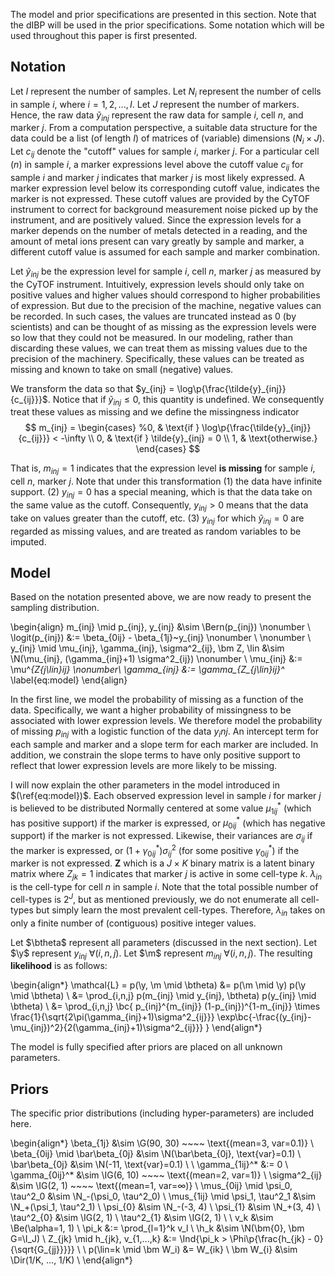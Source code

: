 The model and prior specifications are presented in this section.  Note that
the dIBP will be used in the prior specifications.  Some notation which will be
used throughout this paper is first presented.

## Notation

Let $I$ represent the number of samples.  Let $N_i$ represent the number of
cells in sample $i$, where $i = 1,2,...,I$.  Let $J$ represent the number of
markers.  Hence, the raw data $\tilde{y}_{inj}$ represent the raw data for
sample $i$, cell $n$, and marker $j$. From a computation perspective, a
suitable data structure for the data could be a list (of length $I$) of
matrices of (variable) dimensions ($N_i \times J$).  Let $c_{ij}$ denote the
"cutoff" values for sample $i$, marker $j$.  For a particular cell ($n$) in
sample $i$, a marker expressions level above the cutoff value $c_{ij}$ for
sample $i$ and marker $j$ indicates that marker $j$ is most likely expressed. A
marker expression level below its corresponding cutoff value, indicates the
marker is not expressed.  These cutoff values are provided by the CyTOF
instrument to correct for background measurement noise picked up by the
instrument, and are positively valued. Since the expression levels for a marker
depends on the number of metals detected in a reading, and the amount of metal
ions present can vary greatly by sample and marker, a different cutoff value is
assumed for each sample and marker combination.

Let $\tilde{y}_{inj}$ be the expression level for sample $i$, cell $n$, marker
$j$ as measured by the CyTOF instrument. Intuitively, expression levels should
only take on positive values and higher values should correspond to higher
probabilities of expression. But due to the precision of the machine, negative
values can be recorded. In such cases, the values are truncated instead as 0
(by scientists) and can be thought of as missing as the expression levels were
so low that they could not be measured. In our modeling, rather than discarding
these values, we can treat them as missing values due to the precision of the
machinery. Specifically, these values can be treated as missing and known to
take on small (negative) values. 

We transform the data so that $y_{inj} = \log\p{\frac{\tilde{y}_{inj}}{c_{ij}}}$.
Notice that if $\tilde{y}_{inj} \le 0$, this quantity is undefined. We consequently
treat these values as missing and we define the missingness indicator
$$
m_{inj} = \begin{cases}
  %0, & \text{if } \log\p{\frac{\tilde{y}_{inj}}{c_{ij}}} < -\infty \\
  0, & \text{if } \tilde{y}_{inj} = 0 \\
  1, & \text{otherwise.}
\end{cases}
$$

That is, $m_{inj}=1$ indicates that the expression level **is missing** for
sample $i$, cell $n$, marker $j$.  Note that under this transformation (1) the
data have infinite support. (2) $y_{inj} = 0$ has a special meaning, which is
that the data take on the same value as the cutoff.  Consequently, $y_{inj} >
0$ means that the data take on values greater than the cutoff, etc. (3)
$y_{inj}$ for which $\tilde{y}_{inj} = 0$ are regarded as missing values, and are 
treated as random variables to be imputed.

## Model

Based on the notation presented above, we are now ready to present the sampling 
distribution.

\begin{align}
  m_{inj} \mid p_{inj}, y_{inj} &\sim \Bern(p_{inj}) \nonumber \\
  \logit(p_{inj}) &:= \beta_{0ij} - \beta_{1j}~y_{inj} \nonumber \\
  \nonumber \\
  y_{inj} \mid \mu_{inj}, \gamma_{inj}, \sigma^2_{ij}, \bm Z, \lin
  &\sim \N(\mu_{inj}, (\gamma_{inj}+1) \sigma^2_{ij}) \nonumber \\
  \mu_{inj} &:= \mu^*_{Z_{j\lin}ij} \nonumber\\
  \gamma_{inj} &:= \gamma_{Z_{j\lin}ij}^*
  \label{eq:model}
\end{align}

In the first line, we model the probability of missing as a function of the
data.  Specifically, we want a higher probability of missingness to be
associated with lower expression levels. We therefore model the probability of
missing $p_{inj}$ with a logistic function of the data $y_inj$. An intercept
term for each sample and marker and a slope term for each marker are included.
In addition, we constrain the slope terms to have only positive support to
reflect that lower expression levels are more likely to be missing.

I will now explain the other parameters in the model introduced in
$(\ref{eq:model})$. Each observed expression level in sample $i$ for marker $j$
is believed to be distributed Normally centered at some value $\mu^*_{1ij}$
(which has positive support) if the marker is expressed, or $\mu^*_{0ij}$
(which has negative support) if the marker is not expressed. Likewise, their
variances are $\sigma_{ij}$ if the marker is expressed, or
$(1+\gamma^*_{0ij})\sigma^2_{ij}$ (for some positive $\gamma^*_{0ij}$) if the
marker is not expressed. $\bm Z$ which is a $J\times K$ binary matrix
is a latent binary matrix where $Z_{jk} = 1$ indicates that marker $j$ is
active in some cell-type $k$. $\lambda_{in}$ is the cell-type for cell $n$ in
sample $i$.  Note that the total possible number of cell-types is $2^J$, but as
mentioned previously, we do not enumerate all cell-types but simply learn the 
most prevalent cell-types. Therefore, $\lambda_{in}$ takes on only a finite
number of (contiguous) positive integer values.


Let $\btheta$ represent all parameters (discussed in the next section).
Let $\y$ represent $y_{inj} ~ \forall(i,n,j)$.
Let $\m$ represent $m_{inj} ~ \forall(i,n,j)$.
The resulting **likelihood** is as follows:

\begin{align*}
\mathcal{L} = p(\y, \m \mid \btheta) &= p(\m \mid \y) p(\y \mid \btheta) \\
&= \prod_{i,n,j} p(m_{inj} \mid y_{inj}, \btheta) p(y_{inj} \mid \btheta) \\
&= \prod_{i,n,j} \bc{
  p_{inj}^{m_{inj}} (1-p_{inj})^{1-m_{inj}} \times 
   \frac{1}{\sqrt{2\pi(\gamma_{inj}+1)\sigma^2_{ij}}} \exp\bc{-\frac{(y_{inj}-\mu_{inj})^2}{2(\gamma_{inj}+1)\sigma^2_{ij}}}
}
\end{align*}

The model is fully specified after priors are placed on all unknown parameters.

## Priors

The specific prior distributions (including hyper-parameters) are included here.

\begin{align*}
\beta_{1j} &\sim \G(90, 30) ~~~~ \text{(mean=3, var=0.1)} \\
\beta_{0ij} \mid \bar\beta_{0j} &\sim \N(\bar\beta_{0j}, \text{var}=0.1) \\
\bar\beta_{0j} &\sim \N(-11, \text{var}=0.1) \\
\\
\gamma_{1ij}^* &:= 0 \\
\gamma_{0ij}^* &\sim \IG(6, 10) ~~~~ \text{(mean=2, var=1)} \\
\sigma^2_{ij} &\sim \IG(2, 1) ~~~~ \text{(mean=1, var=$\infty$)} \\
\mus_{0ij} \mid \psi_0, \tau^2_0 &\sim \N_-(\psi_0, \tau^2_0) \\
\mus_{1ij} \mid \psi_1, \tau^2_1 &\sim \N_+(\psi_1, \tau^2_1) \\
\psi_{0} &\sim \N_-(-3, 4) \\
\psi_{1} &\sim \N_+(3, 4) \\
\tau^2_{0} &\sim \IG(2, 1) \\
\tau^2_{1} &\sim \IG(2, 1) \\
\\
v_k &\sim \Be(\alpha=1, 1) \\
\pi_k &:= \prod_{l=1}^k v_l \\
\h_k &\sim \N(\bm{0}, \bm G=\I_J) \\
Z_{jk} \mid h_{jk}, v_{1,...,k} &:=
\Ind{\pi_k > \Phi\p{\frac{h_{jk} - 0}{\sqrt{G_{jj}}}}} \\
\\
p(\lin=k \mid \bm W_i) &= W_{ik} \\
\bm W_{i} &\sim \Dir(1/K, ..., 1/K) \\
\end{align*}


